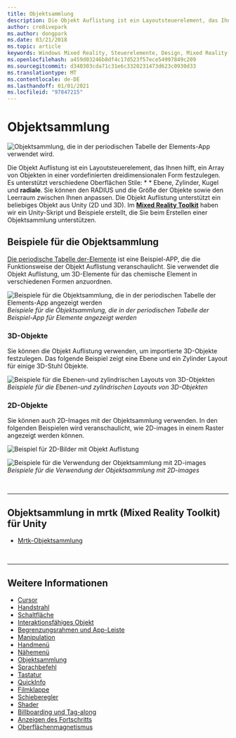 ```yaml
---
title: Objektsammlung
description: Die Objekt Auflistung ist ein Layoutsteuerelement, das Ihnen hilft, ein Array von Objekten in einer vordefinierten dreidimensionalen Form festzulegen.
author: cre8ivepark
ms.author: dongpark
ms.date: 03/21/2018
ms.topic: article
keywords: Windows Mixed Reality, Steuerelemente, Design, Mixed Reality-Headset, Windows Mixed Reality-Headset, Virtual Reality-Headset, hololens, Objektsammlung, 2D, 3D, mrtk, Mixed Reality Toolkit
ms.openlocfilehash: a459d03246b8df4c17d523f57ece54997849c209
ms.sourcegitcommit: d340303cda71c31e6c3320231473d623c0930d33
ms.translationtype: MT
ms.contentlocale: de-DE
ms.lasthandoff: 01/01/2021
ms.locfileid: "97847215"
---
```

# <a name="object-collection"></a>Objektsammlung

![Objektsammlung, die in der periodischen Tabelle der Elements-App verwendet wird.](images/UX_Hero_ObjectCollection.jpg)<br>

Die Objekt Auflistung ist ein Layoutsteuerelement, das Ihnen hilft, ein Array von Objekten in einer vordefinierten dreidimensionalen Form festzulegen. Es unterstützt verschiedene Oberflächen Stile: * * Ebene, Zylinder, Kugel und **radiale**. Sie können den RADIUS und die Größe der Objekte sowie den Leerraum zwischen Ihnen anpassen. Die Objekt Auflistung unterstützt ein beliebiges Objekt aus Unity (2D und 3D). Im **[Mixed Reality Toolkit](https://microsoft.github.io/MixedRealityToolkit-Unity/Documentation/README_ObjectCollection.html)** haben wir ein Unity-Skript und Beispiele erstellt, die Sie beim Erstellen einer Objektsammlung unterstützen.

## <a name="object-collection-examples"></a>Beispiele für die Objektsammlung

[Die periodische Tabelle der-Elemente](../develop/unity/periodic-table-of-the-elements.md) ist eine Beispiel-APP, die die Funktionsweise der Objekt Auflistung veranschaulicht. Sie verwendet die Objekt Auflistung, um 3D-Elemente für das chemische Element in verschiedenen Formen anzuordnen.

![Beispiele für die Objektsammlung, die in der periodischen Tabelle der Elements-App angezeigt werden](images/periodictable-collections-1000px.jpg)<br>
*Beispiele für die Objektsammlung, die in der periodischen Tabelle der Beispiel-App für Elemente angezeigt werden*

### <a name="3d-objects"></a>3D-Objekte

Sie können die Objekt Auflistung verwenden, um importierte 3D-Objekte festzulegen. Das folgende Beispiel zeigt eine Ebene und ein Zylinder Layout für einige 3D-Stuhl Objekte.

![Beispiele für die Ebenen-und zylindrischen Layouts von 3D-Objekten](images/objectcollection-3dobjects-1000px.jpg)<br>
*Beispiele für die Ebenen-und zylindrischen Layouts von 3D-Objekten*

### <a name="2d-objects"></a>2D-Objekte

Sie können auch 2D-Images mit der Objektsammlung verwenden. In den folgenden Beispielen wird veranschaulicht, wie 2D-images in einem Raster angezeigt werden können.

![Beispiel für 2D-Bilder mit Objekt Auflistung](images/940px-layout-3dobjects-3.jpg)

![Beispiele für die Verwendung der Objektsammlung mit 2D-images](images/940px-layout-2dimages.jpg)<br>
*Beispiele für die Verwendung der Objektsammlung mit 2D-images*

<br>

---

## <a name="object-collection-in-mrtk-mixed-reality-toolkit-for-unity"></a>Objektsammlung in mrtk (Mixed Reality Toolkit) für Unity

* [Mrtk-Objektsammlung](https://microsoft.github.io/MixedRealityToolkit-Unity/Documentation/README_ObjectCollection.html)

<br>

---

## <a name="see-also"></a>Weitere Informationen

* [Cursor](cursors.md)
* [Handstrahl](point-and-commit.md)
* [Schaltfläche](button.md)
* [Interaktionsfähiges Objekt](interactable-object.md)
* [Begrenzungsrahmen und App-Leiste](app-bar-and-bounding-box.md)
* [Manipulation](direct-manipulation.md)
* [Handmenü](hand-menu.md)
* [Nähemenü](near-menu.md)
* [Objektsammlung](object-collection.md)
* [Sprachbefehl](voice-input.md)
* [Tastatur](keyboard.md)
* [QuickInfo](tooltip.md)
* [Filmklappe](slate.md)
* [Schieberegler](slider.md)
* [Shader](shader.md)
* [Billboarding und Tag-along](billboarding-and-tag-along.md)
* [Anzeigen des Fortschritts](progress.md)
* [Oberflächenmagnetismus](surface-magnetism.md)
